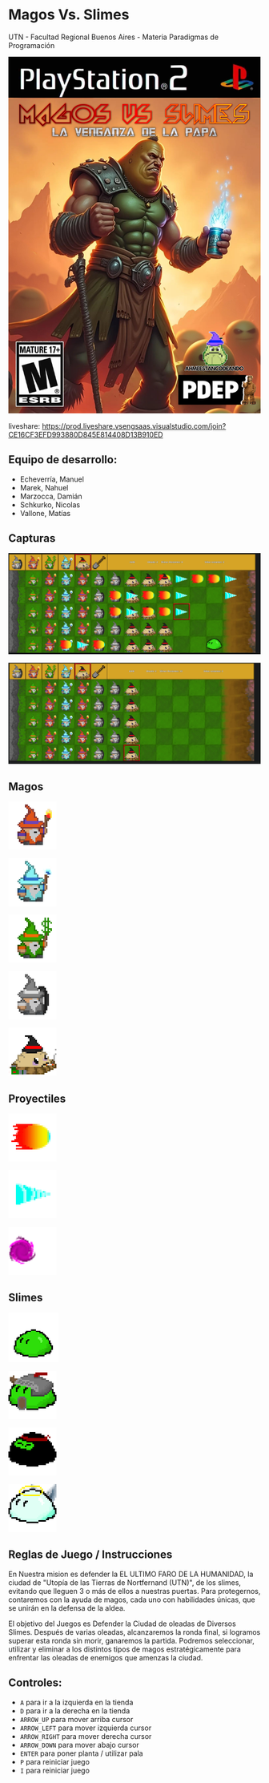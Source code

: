#  Magos Vs. Slimes
UTN - Facultad Regional Buenos Aires - Materia Paradigmas de Programación

![portada](Cosas_juego/portada/PropuestaApha.jpg)


liveshare: https://prod.liveshare.vsengsaas.visualstudio.com/join?CE16CF3EFD993880D845E814408D13B910ED

## Equipo de desarrollo: 

- Echeverría, Manuel
- Marek, Nahuel
- Marzocca, Damián
- Schkurko, Nicolas
- Vallone, Matías
 

## Capturas 

![captura1](Cosas_juego/screen1.png)

![captura2](Cosas_juego/screen2.png)

## Magos

<div style="display:inline">

![mago fuego](assets/magoFuego.png) 

![mago hielo](assets/magoHielo.png)

![mago irlandes](assets/magoHealer.png)

![mago piedra](assets/magoPiedra.png)

![papajhon](assets/magoExplosivo.png)
 
</div>



## Proyectiles

![proyectil Normal](assets/p.proyectilFuego.png)

![proyectil Penetrante](assets/p.proyectilHielo.png)

![superProyectil](assets/p.superProyectil-1.png)

## Slimes

![slimeBasico](Cosas_juego/slime_base.png)

![slimeGuerrero](assets/s.slimeGuerrero.png)

![slimeNinja](assets/s.slimeNinja.png)

![slimeBlessed](assets/s.slimeBlessed.png)



## Reglas de Juego / Instrucciones
En Nuestra mision es defender la EL ULTIMO FARO DE LA HUMANIDAD, la ciudad de "Utopía de las Tierras de Nortfernand (UTN)", de los slimes, evitando que lleguen 3 o más de ellos a nuestras puertas. Para protegernos, contaremos con la ayuda de magos, cada uno con habilidades únicas, que se unirán en la defensa de la aldea.

El objetivo del Juegos es Defender la Ciudad de oleadas de Diversos Slimes. Después de varias oleadas, alcanzaremos la ronda final, si logramos superar esta ronda sin morir, ganaremos la partida.
Podremos seleccionar, utilizar y eliminar a los distintos tipos de magos estratégicamente para enfrentar las oleadas de enemigos que amenzas la ciudad. 

## Controles:

- `A` para ir a la izquierda en la tienda
- `D` para ir a la derecha en la tienda
- `ARROW_UP` para mover arriba cursor
- `ARROW_LEFT` para mover izquierda cursor
- `ARROW_RIGHT` para mover derecha cursor
- `ARROW_DOWN` para mover abajo cursor
- `ENTER` para poner planta / utilizar pala
- `P` para reiniciar juego
- `I` para reiniciar juego
